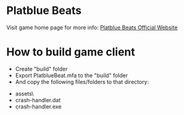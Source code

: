 # Platblue Beats
Visit game home page for more info: [Platblue Beats Official Website](https://azapru.github.io/platbluebeats)


# How to build game client
- Create "build" folder
- Export PlatblueBeat.mfa to the "build" folder
- And copy the following files/folders to that directory:
* assets\
* crash-handler.dat
* crash-handler.exe
